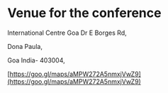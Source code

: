 # Venue for the conference

International Centre Goa Dr E Borges Rd, 

Dona Paula, 

Goa India- 403004, 

 [https://goo.gl/maps/aMPW272A5nmxjVwZ9](https://goo.gl/maps/aMPW272A5nmxjVwZ9)

